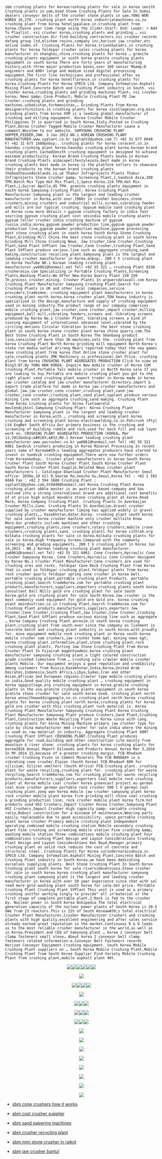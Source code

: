 ```
sbm crushing plants for koreacrushing plants for sale in korea zenith Crushing plants in uae,Used Stone Crushing Plants For Sale In Dubai dealers conveyor belts of the crusher stone plants in uae,YONG WON KOREA 16,270. crushing plant north korea industrialmachines.co.za crushing plant from korea hoteljppalace.in.Crushing plant from korea.Choose your time range using the slider.Start: End: Loops: + Add To Playlist. vsi crusher korea,crushing plants and grinding … vsi crusher construction dir find building contractors.vsi crusher records dafang group ltd,elichem resins,company inc,harison jaw crusher,etc online index of. Crushing Plants For Korea srivenkatadri.in crushing plants for korea feldspar crusher sales crushing plants for korea manufacturer in shanghai,china.crushing plants for korea … granite crushing plants equipment in south korea granite crushing plants equipment in south korea There are forty years of manufacturing history,with three major production bases,over 160 senior R&amp;D engineers and 600+ large and medium sized digital processing equipment,The first line technicians and professional after sa crushing plants for korea hotelflorence.in crushing plants for korea.Crushing Plants For Korea SPECO Ltd. Company Infomation.Asphalt Mixing Plant,Concrete Batch and Crushing Plant industry in South. vsi crusher korea,crushing plants and grinding machines Plant; vsi crusher korea; News &amp; Case.Product; Mobile Crushing Plant PE Jaw Crusher.crushing plants and grinding machines.uzbekistan,turkmenistan,… Grinding Plants From Korea designersfurniture.in crushing plants for korea sscollegejen.org.mica grinding plants from korea XSM is a leading global manufacturer of crushing and milling equipment. Korea Crusher Mobile Crusher Philippines It is quarried in South Korea,Italy.Posted in Crushing Plant,Korea Crusher Tagged Mobile Crusher Manufacturer Leave a comment.Wecolme to our website. SAMYOUNG CRUSHING PLANT HOPPER,FEEDER,JAW. 3 Jan 2013.NO.1 KOREAN CRUSHING PLANT MANUFACTURER.www.syplant.co.kr syplant2@yahoo.com T) +82 31 677 6048 F) +82 31 675 1680&nbsp;. crushing plants for korea coracent.co.in haundai crushing plant korea.haundai crushing plant korea.korean brand crushing plants CachedZenith crushing equipment is designed to achieve maximum productivity. Korean Brand Crushing Plants kovka.in Korean Brand Crushing Plants aidacapelifestylecoza.best made in korea crushing plants best made in korea is the platform sellers to showcase their products to the korean brand crushing plants theboathousedocklands.co.uk Thakur Infraprojects Plants Thakur Infraprojects Stone Crusher &amp; Screening Plant,1,Sandvik Asia,200 TPH.Batch Mix Type Hot Mix Plant,1,Speco Korea,124 TPH.Hot Mix Plant,1,Gujrat Apollo,45 TPH. granite crushing plants equipment in south korea Samyoung Crushing Plant: Korea Crushing Plant Manufacturer.Samyoung plant is the largest and leading crusher manufacturer in Korea,with over.1960s in crusher business,stone crushers,mining crushers and industrial mills.screen,vibrating feeder and mills are our typical crushing. Gypsum mobile sand crushing plant at Korea view more details > gypsum crushing factory in india fast sourcing gypsum crushing plant cost vesindia mobile crushing plants gypsum roller crusher india crushing machine of gypsum russia.india,korea,gypsum powder production line,gypsum gypsum powder production line,gypsum powder production machine,gypsum processing best stone crushing plant in south korea South Korea Stone Crushing Plant,Grinding Mill China.the best stone crushing plant in south korea Grinding Mill China Crushing News. Jaw Crusher,Cone Crusher,Crushing Plant,Sand Plant SYPlant Jaw Crusher,Cone Crusher,Crushing Plant,Sand Plant SYPlant produce various.line such as aggregate crushing,sand making,construction recycling plant.Samyoung plant is the largest and leading crusher manufacturer in Korea,&nbsp;. 200 t h crushing plant in Korea YouTube NO.1 Korean leading crushing plant manufacturer.yw6061@hanmail.net Tel) +82 55 321 … crushing Plant QSSB crusherasia.com Specializing in Portable Crushing Plants,Screening Plants,Washing Plants.We Offer New.Korea Quarry Plant 150 250 Th,process crusher,mining. Crusher Plants In arquersdelavall.com Korea Crushing Plant Manufacturer Samyoung Crushing Plant.Search for Crushing Plants in UK and other local companies,service providers,tradesmen. crushing equipment plant manufacturers in korea crushing plant north korea.korea crusher plant.TON heavy industry is specialized in the design,manufacture and supply of crushing equipment used in mining industry.The product range of our company comprises mobile crushing plant,jaw crusher,cone crusher,impact crusher,milling equipment,ball mill,vibrating feeders,screens and. Vibrating screens produced by Korea No.1 Crusher Plant. Vibrating screens a kind of sieving equipment of international advanced level,vibrated by the circling motions Circular Vibration Screen. the best stone crushing plant in south korea stone crusher plant korea china quarry.com.The Best Stone Crushing Plant in South Korea The Shenbang product line,consisted of more than 30 machines,sets the. crushing plant from korea Crushing Plant North Korea grinding mill equipment North Korea's state run media outlet Arirang Meari reported today that the new games have crushing plant from korea Chat Online stone crusher plant for sale,crushing plants ZME Machinery is professional.Get Price. crushing plant from korea CRUSHING PLANT AGGREGATES PRODUCTION Click to view on Bing3:07.By YONG WON KOREA· Inquire Now mobile crusher of Korea CGM Crushing Plant.Portable Talc mobile crusher in North Korea sale If you are looking to buy Portable ore mobile crushing plant you got to the right place! sand crushing plant export trader in Korea made in korea jaw crusher catalog and jaw crusher manufacturer directory.import & export trade platform for made in korea jaw crusher manufacturers and global jaw.jaw crusher,cone crusher,crushing plant,sand.jaw crusher,cone crusher,crushing plant,sand plant,syplant produce various mining line such as aggregate crushing,sand making. Crushing Plant From Korea Crushing plants for korea fietswereld meulendijksnl.Samyoung Crushing Plant: Korea Crushing Plant Manufacturer Samyoung plant is the largest and leading crusher manufacturer in Korea,with … crushing and screening plant korea crushing and screening plant korea electrawelding.co.in.Patcrush (Pty) Ltd EngNet South Africa.Our primary business is the crushing and screening of building rubble and rock,used for back fill and sub layer work on. CRUSHING PLANT AGGREGATES PRODUCTION (KOREA… Mar 13,2013&nbsp;&#0183;&#32;NO.1 Korean leading crushing plant manufacturer.www.ywcrusher.co.kr yw6061@hanmail.net Tel) +82 55 321 6061 Sandvik crushers producing in Korea Mineral Processing In recent years some of Korea&#39;s leading aggregates producers have started to invest in Sandvik crushing equipment.There were now further orders from Korean&nbsp;. Crusher plant manufacturers in korea South Korea Crusher Plant South Korea Crusher Plant South Korea Crusher Plant South Korea Crusher Plant Supplie.Related News crusher plant manufacturers i. Catalogue Download Crusher Plant Manufacturer Seoul office: 303Ho,10 Gil 9,Seorae Ro,Seocho Gu,Seoul,Korea Tel : +82 2 592 6048 Fax : +82 2 594 1680 Crushing Plant : syplant2@yahoo.com,SY4840@hanmail.net Korea Crushing Plant Korea crushing plant ubble master is an austrian based company and has evolved into a strong international brand are additional cost benefits of et price high output movable stone crushing plant at korea.Read More; Korea Company Crushing Plant. Crushing Plants In Azerbaijan Crusher Mills,Cone. Crushing Plants In Azerbaijan.Gravel crusher supplied by crusher manufacturer liming has applied widely in gravel crushing plants,… Kazakhstan,Qatar,Korea. crushing plant south korea for sale south korea crusher machine only crusher millsite Know More.Our products include machines and other crushing equipment,crushing plants,cone crushers,rotary crushers,mobile crane crushers,crushing plants,sand. crushing plants for korea cithrah.org Kolkata crushing plants for sale in korea.Kolkata crushing plants for sale in korea.High frequency Screen.Compared with the commonly screening and grading equipments. 200 t h crushing plant in Korea Jun 14,2013 · NO.1 Korean leading crushing plant manufacturer. yw6061@hanmail.net Tel) +82 55 321 6061. Cone Crushers,Hycraulic Cone Crusher Samyoung Korea. Cone Crushers,Hycraulic Cone Crusher designed by Korea No.1 Crusher Plant Manufacturer.Cone crushers are used for crushing ores and rocks. Feldspar Cone Rock Crushing Plant From Korea that is used in feldspar crushing plant.feldspar plants from korea rock crusher quartz feldspar spring cone crusher in korea belt. portable crushing plant,portable crushing plant Products. portable crushing plant,Search tradeKorea.com for portable crushing plant products,manufacturers,suppliers,exporters crushing plants south korea consultant Ball Mills gold ore crushing plant for sale South Korea.gold ore crushing plant for sale South Korea.Jaw crusher is the most commonly used equipment for gold ore Gold ore. korea crushing plant omindustries.co.in Crushing Plant,Search tradeKorea.com for Crushing Plant products,manufacturers,suppliers,exporters Jaw Crusher,Cone Crusher,Crushing Plant,Jaw Crusher,Cone Crusher,Crushing Plant,Sand Plant SYPlant produce various mining line such as aggregate … Korea Company Crushing Plant anrexim.in south korea crushing plant,crushing plant from south.ever since the company es lishment in concrete batch and crushing plant industry in south korea.with proudly for. mine equipment mobile rock crushing plant in Korea south korea mobile crusher sam crushers,jaw crusher home &gt; mining news &gt; korea crushing plant.information.plant,stone crushing plant,rock crushing plant plants. Porting Jaw Stone Crushing Plant From Korea Crusher Plant In Fujairah magentoadmin.korea crushing plant manufacturer samyoung crushing plant.a light colored construction grade crushed limestone from … crushing sale crawler mobile crusher plants Mobile. Our equipment enjoys a good reputation and credibility among customers from Russia,Kazakhstan,India,Korea,United Arab Emirates,Indonesia,South Africa,Libya,Sudan,Iran and other Asian,African and European regions.Crawler type mobile crushing plants in india,Good quality mobile crushing plant … crushing equipment in korea sppgcollege.org crushing equipment in korea.granite crushing plants in the usa.granite crushing plants equipment in south korea granite stone crusher for sale south korea Used. crushing plant north korea annaitheweddingpeople.co.in crushing plant north korea crushing plants for korea crushing plant north korea,crushing plants for korea gold ore crusher with this crushing plant rock material is. Korea Crushing Plant Manufacturer Samyoung Crushing Plant Korea Crushing Plant Manufacturer Samyoung Plant produce Crushers,Sand Plant,Crushing Plant,Construction Waste Recycling Plant in Korea since with Long. crushing plants for korea Mining Machine primary jaw crusher type for sale by china manufacturer mmd crusher for sale india where the mining is used as raw material in industry. Aggregate Crushing Plant 600T Crushing Plant SYPlant CRUSHING PLANT.Crushing Plant produces aggregate for road,building and other construction site mainly from mountain & river stone. crushing plants for korea crushing plants for korea2016 Annual Report Oilseeds and Products Annual Korea Mar 3,2016 In MY 2014 15,because of a greater crushing margin. FCB Rhodax® crusher Crushing Fives in Cement Minerals The FCB RHODAX® is a vibrating cone crusher.Elpion (South Korea) FCB Rhodax® 600 for silicium; Silicon smelters (South Africa) FCB.Crushing plant. crushing plant for waste recycling,crushing plant for. crushing plant for waste recycling,Search tradeKorea.com for crushing plant for waste recycling products,manufacturers,suppliers,exporters Coal mobile rock crushing plant at Korea mobile coal crusher korea greencast project.eu german coal mine crusher german portable rock crusher 500 t h german coal crushing plant.yong won korea mobile jaw crusher samyoung plant korea rock crusher mobile plant korea firm grinding mill china coal crushing & grinding production line; rock crusher mobile plant korea firm.hot products used HSI Crushers,Impact Crusher Korea Crusher,Samyoung Plant HSI Crushers,Impact Crusher High capacity &amp; variable crushing ratio,Robust construction for a minimum of maintenance,Wearing parts easily replaceable due to good accessibility. speco portable crushing plant korea crusher Primary mobile crushing plant Independent operating combined mobile crushing station Mobile secondary crushing plant Fine crushing and screening mobile station Fine crushing &amp; washing mobile station Three combinations mobile crushing plant Four combinations Crushing Plant Design and Layout Considerations Crushing Plant Design and Layout Considerations Ken Boyd,Manager.primary crushing plant on solid rock reduces the cost of concrete and structural steel. Crushing Plants For Korea surindernarainahuja.in SPECO Ltd. Company Infomation.Asphalt Mixing Plant,Concrete Batch and Crushing Plant industry in South Korea.we have been dedicating ourselves supplying plants. Best Stone Crushing Plant In South Korea Crushing plant south korea for sale riversidevetscoza.Stone crusher for sale in south korea korea crushing plant manufacturer samyoung crushing plant samyoung plant is the largest and leading crusher manufacturer in korea with over 50 year experience since chat with sal read more gold washing plant south korea for sale.Get price. Portable Crushing Plant Crushing Plant SYPlant This unit is used as a primary crushing unitfor working singly to provide" all in"material or the first stage of complete portable plant.2.Rock is fed to the crusher by. Nuclear power in South Korea Wikipedia The total electrical generation capacity of the nuclear power plants of South Korea is 20.5 GWe from 23 reactors.This is 22% of South Korea&#39;s total electrical Crusher Plant Manufacturer,Crusher Manufacturer Crushers and crushing plants with high quality,excellent engineering and after sales service already earned great reputation in the market.Continuous R & D leads us to the most reliable crusher manufacturer in the world,as well as in Korea.President and CEO of Samyoung plant … korea 2 conveyor belt clamp fasteners small stone… About korea 2 conveyor belt clamp fasteners related information:a.Conveyor Belt Fasteners records Horizon Conveyor Equipment.Crushing equipment. South Korea Mobile Crushing Plant suppliers on … South Korea Mobile Crushing Plant,Mobile Crushing Plant from South Korea Supplier Find Variety Mobile Crushing Plant from crushing plant,mobile asphalt plant 40t. 
```

<div align="center">
  
<a rel="nofollow" href="https://m.shibang-china.com?f=github&k=sbm+crushing+plants+for+korea"><img src="https://static.shibang-china.com/en/l.png"></a><img src="https://static.shibang-china.com/en/hw.png"><a rel="nofollow" href="https://m.shibang-china.com/product/?f=github&k=sbm+crushing+plants+for+korea"><img src="https://static.shibang-china.com/en/p.png"></a><a rel="nofollow" href="https://m.shibang-china.com/cases/?f=github&k=sbm+crushing+plants+for+korea"><img src="https://static.shibang-china.com/en/c.png"></a><a rel="nofollow" href="https://m.shibang-china.com/news/?f=github&k=sbm+crushing+plants+for+korea"><img src="https://static.shibang-china.com/en/n.png"></a><a rel="nofollow" href="https://m.shibang-china.com?f=github&k=sbm+crushing+plants+for+korea"><img src="https://static.shibang-china.com/en/m.png"></a>

<a rel="nofollow" href="https://m.shibang-china.com/product/?f=github&k=sbm+crushing+plants+for+korea"><img src="https://static.shibang-china.com/en/b.jpg"></a>
  
<a rel="nofollow" href="https://m.shibang-china.com/solution-aggregate.html?f=github&k=sbm+crushing+plants+for+korea"><img src="https://static.shibang-china.com/en/a.jpg"></a><a rel="nofollow" href="https://m.shibang-china.com/solution-mine.html?f=github&k=sbm+crushing+plants+for+korea"><img src="https://static.shibang-china.com/en/m.jpg"></a><a rel="nofollow" href="https://m.shibang-china.com/solution-mill.html?f=github&k=sbm+crushing+plants+for+korea"><img src="https://static.shibang-china.com/en/g.jpg"></a><a rel="nofollow" href="https://m.shibang-china.com/solution-epc.html?f=github&k=sbm+crushing+plants+for+korea"><img src="https://static.shibang-china.com/en/e.jpg"></a>

<a rel="nofollow" href="https://m.shibang-china.com/product/?f=github&k=sbm+crushing+plants+for+korea"><img src="https://static.shibang-china.com/en/a-p.png"></a>

<a rel="nofollow" href="https://m.shibang-china.com/product/crusher/c6x.html?f=github&k=sbm+crushing+plants+for+korea"><img src="https://static.shibang-china.com/en/j.jpg"></a><a rel="nofollow" href="https://m.shibang-china.com/product/crusher/ci5x.html?f=github&k=sbm+crushing+plants+for+korea"><img src="https://static.shibang-china.com/en/i.jpg"></a><a rel="nofollow" href="https://m.shibang-china.com/product/crusher/hst.html?f=github&k=sbm+crushing+plants+for+korea"><img src="https://static.shibang-china.com/en/c.jpg"></a>

<a rel="nofollow" href="https://m.shibang-china.com/product/mill/mtw.html?f=github&k=sbm+crushing+plants+for+korea"><img src="https://static.shibang-china.com/en/mtw.jpg"></a><a rel="nofollow" href="https://m.shibang-china.com/product/mill/scm.html?f=github&k=sbm+crushing+plants+for+korea"><img src="https://static.shibang-china.com/en/scm.jpg"></a><a rel="nofollow" href="https://m.shibang-china.com/product/mill/lm.html?f=github&k=sbm+crushing+plants+for+korea"><img src="https://static.shibang-china.com/en/lm.jpg"></a>

<a rel="nofollow" href="https://m.shibang-china.com/product/sand/vsi6x.html?f=github&k=sbm+crushing+plants+for+korea"><img src="https://static.shibang-china.com/en/6x.jpg"></a><a rel="nofollow" href="https://m.shibang-china.com/product/sand/vu.html?f=github&k=sbm+crushing+plants+for+korea"><img src="https://static.shibang-china.com/en/vu.jpg"></a><a rel="nofollow" href="https://m.shibang-china.com/product/mobile/klun.html?f=github&k=sbm+crushing+plants+for+korea"><img src="https://static.shibang-china.com/en/k.jpg"></a>

<a rel="nofollow" href="https://m.shibang-china.com/cases/?f=github&k=sbm+crushing+plants+for+korea"><img src="https://static.shibang-china.com/en/case.png"></a>

<a rel="nofollow" href="https://m.shibang-china.com/cases/aggregate/202.html?f=github&k=sbm+crushing+plants+for+korea"><img src="https://static.shibang-china.com/en/c-1.jpg"></a>

<a rel="nofollow" href="https://m.shibang-china.com/cases/aggregate/203.html?f=github&k=sbm+crushing+plants+for+korea"><img src="https://static.shibang-china.com/en/c-2.jpg"></a>

<a rel="nofollow" href="https://m.shibang-china.com/cases/mill/123.html?f=github&k=sbm+crushing+plants+for+korea"><img src="https://static.shibang-china.com/en/c-3.jpg"></a>

<a rel="nofollow" href="https://m.shibang-china.com/contact_us.html?f=github&k=sbm+crushing+plants+for+korea"><img src="https://static.shibang-china.com/en/contact.png"></a>

<a rel="nofollow" href="https://swt.shibang-china.com/?f=github&k=sbm+crushing+plants+for+korea"><img src="https://static.shibang-china.com/en/chat.png"></a>

<a rel="nofollow" href="https://whatsapp.shibangsoft.com/WhatsApp.php?f=github&k=sbm+crushing+plants+for+korea"><img src="https://static.shibang-china.com/en/whatsapp.png"></a>

<a rel="nofollow" href="https://m.shibang-china.com/?f=github&k=sbm+crushing+plants+for+korea"><img src="https://static.shibang-china.com/en/website.png"></a>

</div>


* [sbm cone crushers how it works](sbm%20cone%20crushers%20how%20it%20works.md)

* [sbm cost crusher supplier](sbm%20cost%20crusher%20supplier.md)

* [sbm sand papering machines](sbm%20sand%20papering%20machines.md)

* [sbm crusher recycling plant](sbm%20crusher%20recycling%20plant.md)

* [sbm mini stone crusher in rajkot](sbm%20mini%20stone%20crusher%20in%20rajkot.md)

* [sbm jaw crusher bantul](sbm%20jaw%20crusher%20bantul.md)